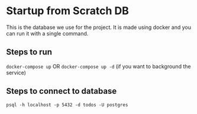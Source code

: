 # Startup from Scratch DB

This is the database we use for the project. It is made using docker and you can run it with a single command.

## Steps to run

`docker-compose up` OR `docker-compose up -d` (if you want to background the service)

## Steps to connect to database
`psql -h localhost -p 5432 -d todos -U postgres`
